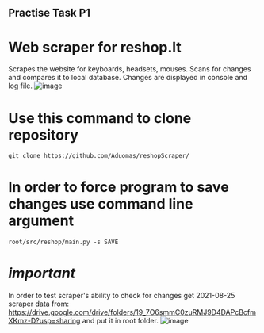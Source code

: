 ## Practise Task P1
# Web scraper for reshop.lt

Scrapes the website for keyboards, headsets, mouses. Scans for changes and compares it to local database. Changes are displayed in console and log file.
![image](https://user-images.githubusercontent.com/23258597/131893797-59cc2494-8c9d-4b0a-b402-e1b2be4eaf20.png)


# Use this command to clone repository
`git clone https://github.com/Aduomas/reshopScraper/`

# In order to force program to save changes use command line argument 
`root/src/reshop/main.py -s SAVE`

# *important*

In order to test scraper's ability to check for changes get 2021-08-25 scraper data from:
https://drive.google.com/drive/folders/19_7O6smmC0zuRMJ9D4DAPcBcfmXKmz-D?usp=sharing and put it in root folder.
![image](https://user-images.githubusercontent.com/23258597/131894094-ebf4a30a-296c-4fa3-8a79-3f0608d9e31d.png)

